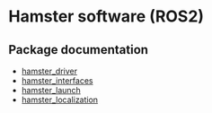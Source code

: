 # Hamster software (ROS2)

## Package documentation
- [hamster_driver](src/hamster_driver/README.md)
- [hamster_interfaces](src/hamster_interfaces/README.md)
- [hamster_launch](src/hamster_launch/README.md)
- [hamster_localization](src/hamster_localization/README.md)
